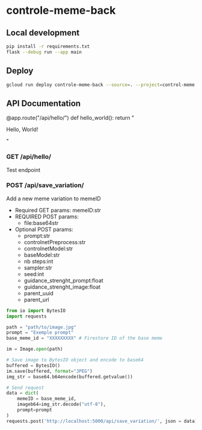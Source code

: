 # controle-meme-back

## Local development
``` bash
pip install -r requirements.txt
flask --debug run --app main
```

## Deploy
``` bash
gcloud run deploy controle-meme-back --source=. --project=control-meme --region=us-central1
```

## API Documentation


@app.route("/api/hello/")
def hello_world():
    return "<p>Hello, World!</p>"

### GET /api/hello/
Test endpoint


### POST /api/save_variation/
Add a new meme variation to memeID
- Required GET params: memeID:str
- REQUIRED POST params: 
    - file:base64str
- Optional POST params:
    - prompt:str
    - controlnetPreprocess:str
    - controlnetModel:str
    - baseModel:str
    - nb steps:int
    - sampler:str
    - seed:int
    - guidance_strenght_prompt:float
    - guidance_strenght_image:float
    - parent_uuid
    - parent_url


``` python
from io import BytesIO
import requests

path = "path/to/image.jpg"
prompt = "Exemple prompt"
base_meme_id = "XXXXXXXXX" # Firestore ID of the base meme

im = Image.open(path)

# Save image to BytesIO object and encode to base64
buffered = BytesIO()
im.save(buffered, format="JPEG")
img_str = base64.b64encode(buffered.getvalue())

# Send request
data = dict(
    memeID = base_meme_id,
    imageb64=img_str.decode("utf-8"),
    prompt=prompt
)
requests.post('http://localhost:5000/api/save_variation/', json = data)